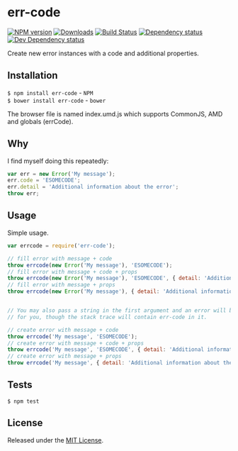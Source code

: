 # err-code

[![NPM version][npm-image]][npm-url] [![Downloads][downloads-image]][npm-url] [![Build Status][travis-image]][travis-url] [![Dependency status][david-dm-image]][david-dm-url] [![Dev Dependency status][david-dm-dev-image]][david-dm-dev-url]

[npm-url]:https://npmjs.org/package/err-code
[downloads-image]:http://img.shields.io/npm/dm/err-code.svg
[npm-image]:http://img.shields.io/npm/v/err-code.svg
[travis-url]:https://travis-ci.org/IndigoUnited/js-err-code
[travis-image]:http://img.shields.io/travis/IndigoUnited/js-err-code.svg
[david-dm-url]:https://david-dm.org/IndigoUnited/js-err-code
[david-dm-image]:https://img.shields.io/david/IndigoUnited/js-err-code.svg
[david-dm-dev-url]:https://david-dm.org/IndigoUnited/js-err-code#info=devDependencies
[david-dm-dev-image]:https://img.shields.io/david/dev/IndigoUnited/js-err-code.svg

Create new error instances with a code and additional properties.


## Installation

`$ npm install err-code` - `NPM`   
`$ bower install err-code` - `bower`

The browser file is named index.umd.js which supports CommonJS, AMD and globals (errCode).


## Why

I find myself doing this repeatedly:

```js
var err = new Error('My message');
err.code = 'ESOMECODE';
err.detail = 'Additional information about the error';
throw err;
```


## Usage

Simple usage.

```js
var errcode = require('err-code');

// fill error with message + code
throw errcode(new Error('My message'), 'ESOMECODE');
// fill error with message + code + props
throw errcode(new Error('My message'), 'ESOMECODE', { detail: 'Additional information about the error' });
// fill error with message + props
throw errcode(new Error('My message'), { detail: 'Additional information about the error' });


// You may also pass a string in the first argument and an error will be automatically created
// for you, though the stack trace will contain err-code in it.

// create error with message + code
throw errcode('My message', 'ESOMECODE');
// create error with message + code + props
throw errcode('My message', 'ESOMECODE', { detail: 'Additional information about the error' });
// create error with message + props
throw errcode('My message', { detail: 'Additional information about the error' });
```


## Tests

`$ npm test`


## License

Released under the [MIT License](http://www.opensource.org/licenses/mit-license.php).
